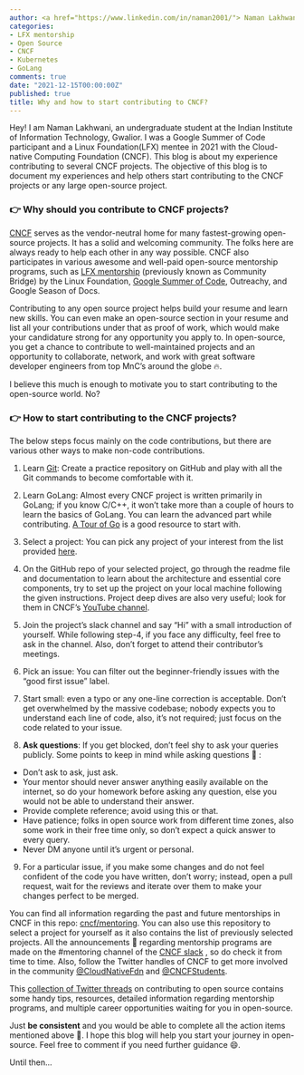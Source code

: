 ```yaml
---
author: <a href="https://www.linkedin.com/in/naman2001/"> Naman Lakhwani</a>
categories:
- LFX mentorship
- Open Source
- CNCF
- Kubernetes
- GoLang
comments: true
date: "2021-12-15T00:00:00Z"
published: true
title: Why and how to start contributing to CNCF?
---
```


Hey! I am Naman Lakhwani, an undergraduate student at the Indian Institute of Information Technology, Gwalior. I was a Google Summer of Code participant and a Linux Foundation(LFX) mentee in 2021 with the Cloud-native Computing Foundation (CNCF). This blog is about my experience contributing to several CNCF projects. The objective of this blog is to document my experiences and help others start contributing to the CNCF projects or any large open-source project.

### :point_right: Why should you contribute to CNCF projects?
[CNCF](https://www.cncf.io/) serves as the vendor-neutral home for many fastest-growing open-source projects. It has a solid and welcoming community. The folks here are always ready to help each other in any way possible. CNCF also participates in various awesome and well-paid open-source mentorship programs, such as [LFX mentorship](https://mentorship.lfx.linuxfoundation.org/#projects_all) (previously known as Community Bridge) by the Linux Foundation, [Google Summer of Code](https://summerofcode.withgoogle.com/archive/), Outreachy, and Google Season of Docs.

Contributing to any open source project helps build your resume and learn new skills. You can even make an open-source section in your resume and list all your contributions under that as proof of work, which would make your candidature strong for any opportunity you apply to. In open-source, you get a chance to contribute to well-maintained projects and an opportunity to collaborate, network, and work with great software developer engineers from top MnC’s around the globe 🔥.

I believe this much is enough to motivate you to start contributing to the open-source world. No?

### :point_right: How to start contributing to the CNCF projects?
The below steps focus mainly on the code contributions, but there are various other ways to make non-code contributions.

1. Learn [Git](https://git-scm.com/): Create a practice repository on GitHub and play with all the Git commands to become comfortable with it.

2. Learn GoLang: Almost every CNCF project is written primarily in GoLang; if you know C/C++, it won’t take more than a couple of hours to learn the basics of GoLang. You can learn the advanced part while contributing. [A Tour of Go](https://go.dev/tour/welcome/1) is a good resource to start with.

3. Select a project: You can pick any project of your interest from the list provided [here](https://contribute.cncf.io/contributors/).

4. On the GitHub repo of your selected project, go through the readme file and documentation to learn about the architecture and essential core components, try to set up the project on your local machine following the given instructions. Project deep dives are also very useful; look for them in CNCF’s [YouTube channel](https://www.youtube.com/c/cloudnativefdn).

5. Join the project’s slack channel and say “Hi” with a small introduction of yourself. While following step-4, if you face any difficulty, feel free to ask in the channel. Also, don’t forget to attend their contributor’s meetings.

6. Pick an issue: You can filter out the beginner-friendly issues with the “good first issue” label.

7. Start small: even a typo or any one-line correction is acceptable. Don’t get overwhelmed by the massive codebase; nobody expects you to understand each line of code, also, it’s not required; just focus on the code related to your issue.

8. **Ask questions**: If you get blocked, don’t feel shy to ask your queries publicly. Some points to keep in mind while asking questions 🔖 :
- Don’t ask to ask, just ask.
- Your mentor should never answer anything easily available on the internet, so do your homework before asking any question, else you would not be able to understand their answer.
- Provide complete reference; avoid using this or that.
- Have patience; folks in open source work from different time zones, also some work in their free time only, so don’t expect a quick answer to every query.
- Never DM anyone until it’s urgent or personal.

9. For a particular issue, if you make some changes and do not feel confident of the code you have written, don’t worry; instead, open a pull request, wait for the reviews and iterate over them to make your changes perfect to be merged.

You can find all information regarding the past and future mentorships in CNCF in this repo: [cncf/mentoring](https://github.com/cncf/mentoring). You can also use this repository to select a project for yourself as it also contains the list of previously selected projects. All the announcements 📢 regarding mentorship programs are made on the #mentoring channel of the [CNCF slack](https://slack.cncf.io/) , so do check it from time to time. Also, follow the Twitter handles of CNCF to get more involved in the community [@CloudNativeFdn](https://twitter.com/CloudNativeFdn) and [@CNCFStudents](https://twitter.com/CNCFStudents).

This [collection of Twitter threads](https://twitter.com/i/events/1467340294974705668) on contributing to open source contains some handy tips, resources, detailed information regarding mentorship programs, and multiple career opportunities waiting for you in open-source.

Just **be consistent** and you would be able to complete all the action items mentioned above 💯. I hope this blog will help you start your journey in open-source. Feel free to comment if you need further guidance 😄.

Until then...